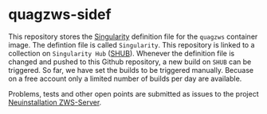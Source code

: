 # quagzws-sidef
This repository stores the [Singularity](https://sylabs.io/singularity/) definition file for the `quagzws` container image. The defintion file is called `Singularity`. This repository is linked to a collection on `Singularity Hub` ([SHUB](https://singularity-hub.org/)). Whenever the definition file is changed and pushed to this Github repository, a new build on `SHUB` can be triggered. So far, we have set the builds to be triggered manually. Becuase on a free account only a limited number of builds per day are available. 

Problems, tests and other open points are submitted as issues to the project [Neuinstallation ZWS-Server](https://github.com/pvrqualitasag/quagzws-sidef/projects). 

